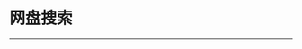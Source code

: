 
  # 网盘搜索
  ---

  <Common-LinkList :linkList='{"name":"网盘搜索","item":[{"link":"https://www.yunpanjingling.com/","icon":"http://img.ilxdh.com/navig/2020-01-15/1579094021_6901.png?auth_key=1589426512-0fa40c217fcf2c13749bfe99235c36b1268fb0d1-0-f083ed184e61ba1dcc641c41324be617","text":"云盘精灵"},{"link":"https://www.xiaokesoso.com/","icon":"http://img.ilxdh.com/navig/2019-12-16/1576465034_2412.png?auth_key=1589426512-a491ab77e866f81bf42171443e2caa351046fd68-0-26015cd1d09a3463b49f2b8b971b5369","text":"小可搜搜"},{"link":"https://www.quzhuanpan.com/","icon":"http://img.ilxdh.com/navig/2019-12-16/1576464910_7592.png?auth_key=1589426512-88d9da433350ce1b86c54fac2c71884fe4322802-0-99e9a8a20d4c557bc9238db981cf3bed","text":"去转盘网"},{"link":"https://www.fastsoso.cn/","icon":"https://www.fastsoso.cn/favicon.ico","text":"fastsoso"},{"link":"http://www.rufengso.net/","icon":"http://www.rufengso.net/favicon.ico","text":"如风搜"},{"link":"https://www.dalipan.com/","icon":"https://www.dalipan.com/favicon.ico","text":"大力盘"},{"link":"https://www.xiaobaipan.com/","icon":"http://img.ilxdh.com/navig/2019-12-16/1576465211_162.png?auth_key=1589426512-a10855b3359a15a184509204b98c221096d42d60-0-bbcf8b49e4ada2f9fd337f050633c062","text":"小白盘"},{"link":"https://www.58wangpan.com/","icon":"/logo.png","text":"58网盘搜索"},{"link":"https://panother.com/","icon":"https://panother.com/favicon.ico","text":"盘他"},{"link":"https://www.ttyunsou.cn/","icon":"https://www.ttyunsou.cn/favicon.ico","text":"天天云搜"}]}'/>
  
